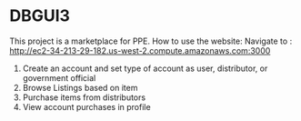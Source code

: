 # DBGUI3

This project is a marketplace for PPE. How to use the website:
Navigate to : http://ec2-34-213-29-182.us-west-2.compute.amazonaws.com:3000
1. Create an account and set type of account as user, distributor, or government official
2. Browse Listings based on item
3. Purchase items from distributors
4. View account purchases in profile
